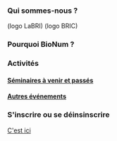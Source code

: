 ### Qui sommes-nous ?

 (logo LaBRI) (logo BRIC)

### Pourquoi BioNum ?

### Activités

#### [Séminaires à venir et passés](docs/index.md)

#### [Autres événements](docs/about.md)

### S'inscrire ou se déinsinscrire

[C'est ici](https://diff.u-bordeaux.fr/sympa/info/bionum)
